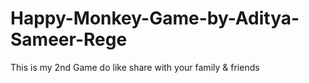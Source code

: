 # Happy-Monkey-Game-by-Aditya-Sameer-Rege
This is my 2nd Game do like share with your family &amp; friends
